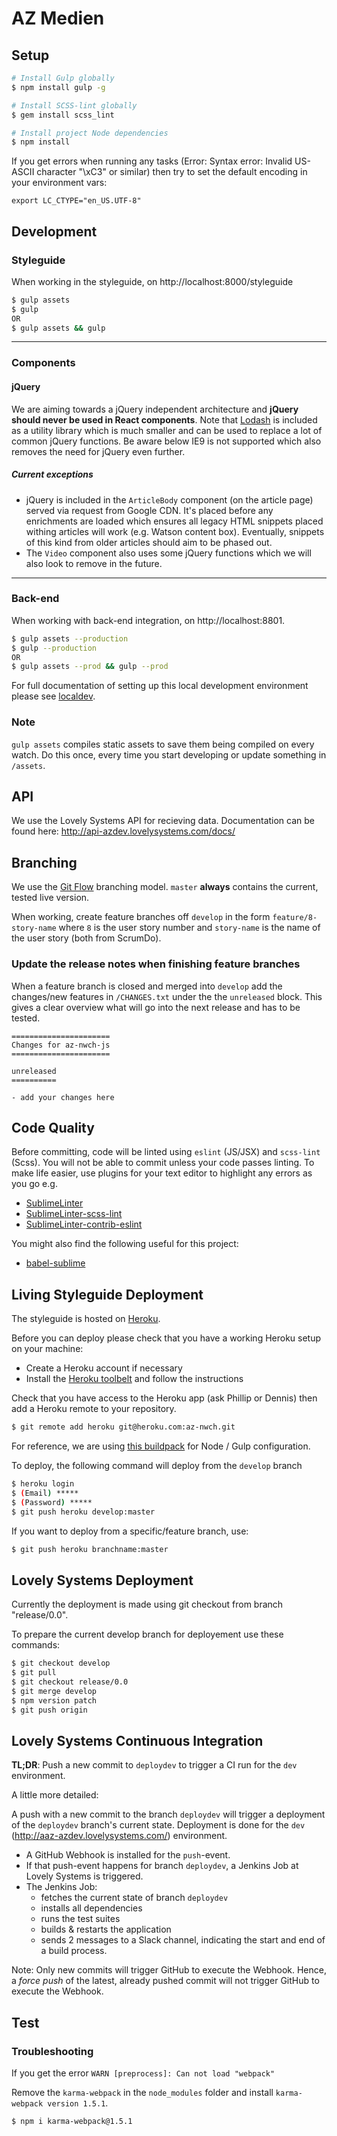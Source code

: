 # AZ Medien

## Setup

```sh
# Install Gulp globally
$ npm install gulp -g

# Install SCSS-lint globally
$ gem install scss_lint

# Install project Node dependencies
$ npm install
```

If you get errors when running any tasks (Error: Syntax error: Invalid US-ASCII character "\xC3" or similar) then try to set the default encoding in your environment vars:
```
export LC_CTYPE="en_US.UTF-8"
```

## Development

### Styleguide

When working in the styleguide, on http://localhost:8000/styleguide

```sh
$ gulp assets
$ gulp
OR
$ gulp assets && gulp
```
---------------------------

### Components

#### jQuery

We are aiming towards a jQuery independent architecture and **jQuery should never be used in React components**. Note that [Lodash](https://lodash.com/docs) is included as a utility library which is much smaller and can be used to replace a lot of common jQuery functions. Be aware below IE9 is not supported which also removes the need for jQuery even further.

##### Current exceptions

- jQuery is included in the `ArticleBody` component (on the article page) served via request from Google CDN. It's placed before any enrichments are loaded which ensures all legacy HTML snippets placed withing articles will work (e.g. Watson content box). Eventually, snippets of this kind from older articles should aim to be phased out.
- The `Video` component also uses some jQuery functions which we will also look to remove in the future.

---------------------------

### Back-end

When working with back-end integration, on http://localhost:8801.


```sh
$ gulp assets --production
$ gulp --production
OR
$ gulp assets --prod && gulp --prod
```

For full documentation of setting up this local development environment please see [localdev](localdev).

### Note

`gulp assets` compiles static assets to save them being compiled on every watch. Do this once, every time you start developing or update something in `/assets`.

## API

We use the Lovely Systems API for recieving data. Documentation can be found here:
http://api-azdev.lovelysystems.com/docs/

## Branching

We use the [Git Flow](https://www.atlassian.com/git/tutorials/comparing-workflows/gitflow-workflow/) branching model. `master` **always** contains the current, tested live version.

When working, create feature branches off `develop` in the form `feature/8-story-name` where `8` is the user story number and `story-name` is the name of the user story (both from ScrumDo).

### Update the release notes when finishing feature branches

When a feature branch is closed and merged into `develop` add the changes/new features in `/CHANGES.txt` under the the `unreleased` block. This gives a clear overview what will go into the next release and has to be tested.

```
======================
Changes for az-nwch-js
======================

unreleased
==========

- add your changes here

```

## Code Quality

Before committing, code will be linted using `eslint` (JS/JSX) and `scss-lint` (Scss). You will not be able to commit unless your code passes linting. To make life easier, use plugins for your text editor to highlight any errors as you go e.g.

- [Sublime​Linter](https://packagecontrol.io/packages/SublimeLinter)
- [SublimeLinter-scss-lint](https://packagecontrol.io/packages/SublimeLinter-contrib-scss-lint)
- [Sublime​Linter-contrib-eslint](https://packagecontrol.io/packages/SublimeLinter-contrib-eslint)

You might also find the following useful for this project:

- [babel-sublime](https://github.com/babel/babel-sublime)


## Living Styleguide Deployment

The styleguide is hosted on [Heroku](http://az-nwch.herokuapp.com/styleguide).

Before you can deploy please check that you have a working Heroku setup on your machine:
- Create a Heroku account if necessary
- Install the [Heroku toolbelt](https://toolbelt.heroku.com/) and follow the instructions

Check that you have access to the Heroku app (ask Phillip or Dennis) then add a Heroku remote to your repository.

```sh
$ git remote add heroku git@heroku.com:az-nwch.git
```

For reference, we are using [this buildpack](https://github.com/robgraeber/heroku-buildpack-nodejs-bower-gulp) for Node / Gulp configuration.

To deploy, the following command will deploy from the `develop` branch

```sh
$ heroku login
$ (Email) *****
$ (Password) *****
$ git push heroku develop:master
```

If you want to deploy from a specific/feature branch, use:

```sh
$ git push heroku branchname:master
```

## Lovely Systems Deployment

Currently the deployment is made using git checkout from branch "release/0.0".

To prepare the current develop branch for deployement use these commands:

```sh
$ git checkout develop
$ git pull
$ git checkout release/0.0
$ git merge develop
$ npm version patch
$ git push origin
```

## Lovely Systems Continuous Integration

**TL;DR**: Push a new commit to ``deploydev`` to trigger a CI run for the
``dev`` environment.

A little more detailed:

A push with a new commit to the branch ``deploydev`` will trigger a deployment
of the ``deploydev`` branch's current state. Deployment is done for the ``dev``
(http://aaz-azdev.lovelysystems.com/) environment.

 - A GitHub Webhook is installed for the ``push``-event.
 - If that push-event happens for branch ``deploydev``, a Jenkins Job at
   Lovely Systems is triggered.
 - The Jenkins Job:
    - fetches the current state of branch ``deploydev``
    - installs all dependencies
    - runs the test suites
    - builds & restarts the application
    - sends 2 messages to a Slack channel, indicating the start and end of a
      build process.

Note: Only new commits will trigger GitHub to execute the Webhook. Hence, a
*force push* of the latest, already pushed commit will not trigger GitHub to
execute the Webhook.


## Test

### Troubleshooting

If you get the error `WARN [preprocess]: Can not load "webpack"`

Remove the `karma-webpack` in the `node_modules` folder and install `karma-webpack version 1.5.1`.

```sh
$ npm i karma-webpack@1.5.1
```
